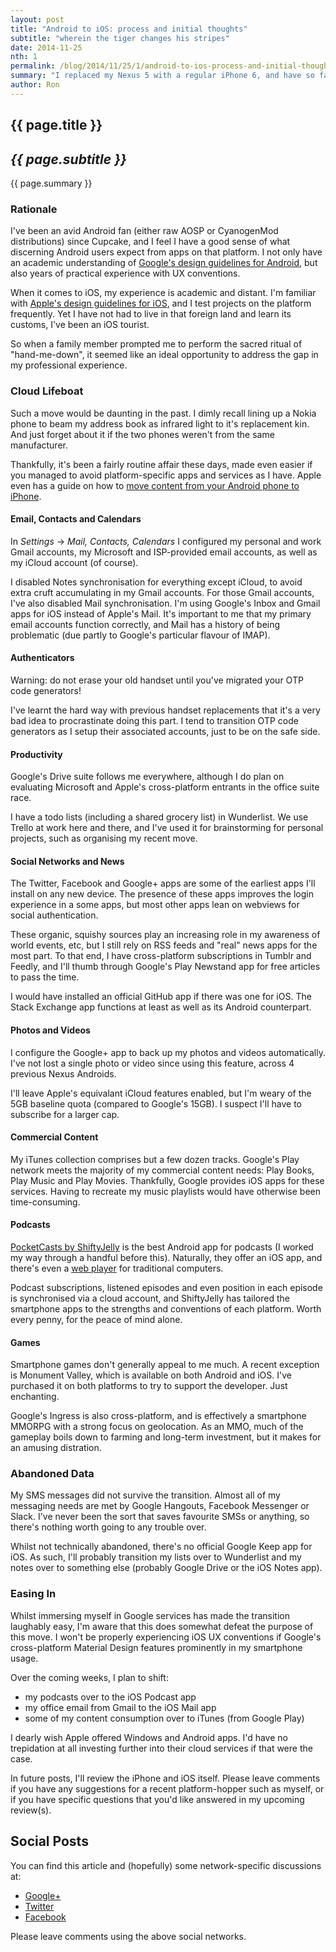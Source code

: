 ```yaml
---
layout: post
title: "Android to iOS: process and initial thoughts"
subtitle: "wherein the tiger changes his stripes"
date: 2014-11-25
nth: 1
permalink: /blog/2014/11/25/1/android-to-ios-process-and-initial-thoughts.html
summary: "I replaced my Nexus 5 with a regular iPhone 6, and have so far lived to tell the tale."
author: Ron
---
```


## {{ page.title }}

## _{{ page.subtitle }}_

{{ page.summary }}


### Rationale

I've been an avid Android fan (either raw AOSP or CyanogenMod distributions)
since Cupcake, and I feel I have a good sense of what discerning Android users
expect from apps on that platform. I not only have an academic understanding of
[Google's design guidelines for Android](http://developer.android.com/design/),
but also years of practical experience with UX conventions.

When it comes to iOS, my experience is academic and distant. I'm familiar with
[Apple's design guidelines for iOS](https://developer.apple.com/design/), and I
test projects on the platform frequently. Yet I have not had to live in that
foreign land and learn its customs, I've been an iOS tourist.

So when a family member prompted me to perform the sacred ritual of
"hand-me-down", it seemed like an ideal opportunity to address the gap in my
professional experience.


### Cloud Lifeboat

Such a move would be daunting in the past. I dimly recall lining up a Nokia
phone to beam my address book as infrared light to it's replacement kin. And
just forget about it if the two phones weren't from the same manufacturer.

Thankfully, it's been a fairly routine affair these days, made even easier if
you managed to avoid platform-specific apps and services as I have. Apple even
has a guide on how to [move content from your Android phone to iPhone](http://support.apple.com/en-au/HT201196).


#### Email, Contacts and Calendars

In _Settings_ -> _Mail, Contacts, Calendars_ I configured my personal and work
Gmail accounts, my Microsoft and ISP-provided email accounts, as well as my
iCloud account (of course).

I disabled Notes synchronisation for everything except iCloud, to avoid extra
cruft accumulating in my Gmail accounts. For those Gmail accounts, I've also
disabled Mail synchronisation. I'm using Google's Inbox and Gmail apps for iOS
instead of Apple's Mail. It's important to me that my primary email accounts
function correctly, and Mail has a history of being problematic (due partly to
Google's particular flavour of IMAP).


#### Authenticators

Warning: do not erase your old handset until you've migrated your OTP code
generators!

I've learnt the hard way with previous handset replacements that it's a very
bad idea to procrastinate doing this part. I tend to transition OTP code
generators as I setup their associated accounts, just to be on the safe side.


#### Productivity

Google's Drive suite follows me everywhere, although I do plan on evaluating
Microsoft and Apple's cross-platform entrants in the office suite race.

I have a todo lists (including a shared grocery list) in Wunderlist. We use
Trello at work here and there, and I've used it for brainstorming for personal
projects, such as organising my recent move.


#### Social Networks and News

The Twitter, Facebook and Google+ apps are some of the earliest apps I'll
install on any new device. The presence of these apps improves the login
experience in a some apps, but most other apps lean on webviews for social
authentication.

These organic, squishy sources play an increasing role in my awareness of world
events, etc, but I still rely on RSS feeds and "real" news apps for the most
part. To that end, I have cross-platform subscriptions in Tumblr and Feedly, and
I'll thumb through Google's Play Newstand app for free articles to pass the
time.

I would have installed an official GitHub app if there was one for iOS. The
Stack Exchange app functions at least as well as its Android counterpart.


#### Photos and Videos

I configure the Google+ app to back up my photos and videos automatically. I've
not lost a single photo or video since using this feature, across 4 previous
Nexus Androids.

I'll leave Apple's equivalant iCloud features enabled, but I'm weary of the 5GB
baseline quota (compared to Google's 15GB). I suspect I'll have to subscribe for
a larger cap.


#### Commercial Content

My iTunes collection comprises but a few dozen tracks. Google's Play network
meets the majority of my commercial content needs: Play Books, Play Music and
Play Movies. Thankfully, Google provides iOS apps for these services. Having to
recreate my music playlists would have otherwise been time-consuming.


#### Podcasts

[PocketCasts by ShiftyJelly](http://www.shiftyjelly.com/pocketcasts) is the best
Android app for podcasts (I worked my way through a handful before this).
Naturally, they offer an iOS app, and there's even a [web player](https://play.pocketcasts.com/)
for traditional computers.

Podcast subscriptions, listened episodes and even position in each episode is
synchronised via a cloud account, and ShiftyJelly has tailored the smartphone
apps to the strengths and conventions of each platform. Worth every penny, for
the peace of mind alone.


#### Games

Smartphone games don't generally appeal to me much. A recent exception is
Monument Valley, which is available on both Android and iOS. I've purchased it
on both platforms to try to support the developer. Just enchanting.

Google's Ingress is also cross-platform, and is effectively a smartphone MMORPG
with a strong focus on geolocation. As an MMO, much of the gameplay boils down
to farming and long-term investment, but it makes for an amusing distration.


### Abandoned Data

My SMS messages did not survive the transition. Almost all of my messaging needs
are met by Google Hangouts, Facebook Messenger or Slack. I've never been the
sort that saves favourite SMSs or anything, so there's nothing worth going to
any trouble over.

Whilst not technically abandoned, there's no official Google Keep app for iOS.
As such, I'll probably transition my lists over to Wunderlist and my notes over
to something else (probably Google Drive or the iOS Notes app).


### Easing In

Whilst immersing myself in Google services has made the transition laughably
easy, I'm aware that this does somewhat defeat the purpose of this move. I won't
be properly experiencing iOS UX conventions if Google's cross-platform Material
Design features prominently in my smartphone usage.

Over the coming weeks, I plan to shift:

- my podcasts over to the iOS Podcast app
- my office email from Gmail to the iOS Mail app
- some of my content consumption over to iTunes (from Google Play)

I dearly wish Apple offered Windows and Android apps. I'd have no trepidation at
all investing further into their cloud services if that were the case.

In future posts, I'll review the iPhone and iOS itself. Please leave comments if
you have any suggestions for a recent platform-hopper such as myself, or if you
have specific questions that you'd like answered in my upcoming review(s).

## Social Posts

You can find this article and (hopefully) some network-specific discussions at:

- [Google+](https://plus.google.com/+RonWaldon/posts/SsjjWiWKYkz)
- [Twitter](https://twitter.com/jokeyrhyme/status/536910474307072000)
- [Facebook](https://www.facebook.com/jokeyrhyme/posts/10152896114577433)

Please leave comments using the above social networks.
